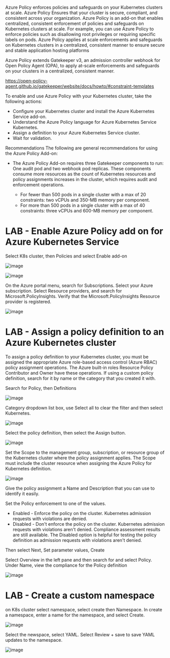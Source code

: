

Azure Policy enforces policies and safeguards on your Kubernetes clusters at scale. Azure Policy Ensures that your cluster is secure, compliant, and consistent across your organization.
Azure Policy is an add-on that enables centralized, consistent enforcement of policies and safeguards on Kubernetes clusters at scale.
For example, you can use Azure Policy to enforce policies such as disallowing root privileges or requiring specific labels on pods. 
Azure Policy applies at scale enforcements and safeguards on Kubernetes clusters in a centralized, consistent manner to ensure secure and stable application hosting platforms

Azure Policy extends Gatekeeper v3, an admission controller webhook for Open Policy Agent (OPA), to apply at-scale enforcements and safeguards on your clusters in a centralized, consistent manner.

https://open-policy-agent.github.io/gatekeeper/website/docs/howto/#constraint-templates

To enable and use Azure Policy with your Kubernetes cluster, take the following actions:
- Configure your Kubernetes cluster and install the Azure Kubernetes Service add-on.
- Understand the Azure Policy language for Azure Kubernetes Service Kubernetes.
- Assign a definition to your Azure Kubernetes Service cluster.
- Wait for validation.

Recommendations
The following are general recommendations for using the Azure Policy Add-on:

- The Azure Policy Add-on requires three Gatekeeper components to run: One audit pod and two webhook pod replicas. These components consume more resources as the count of Kubernetes resources and policy assignments increases in the cluster, 
which requires audit and enforcement operations.

  - For fewer than 500 pods in a single cluster with a max of 20 constraints: two vCPUs and 350-MB memory per component.
  - For more than 500 pods in a single cluster with a max of 40 constraints: three vCPUs and 600-MB memory per component.


# LAB - Enable Azure Policy add on for Azure Kubernetes Service

Select K8s cluster, then Policies and select Enable add-on

![image](https://github.com/M4gOo/PROJECTS/assets/57456345/9cedd856-06c9-4e91-96bb-a61fa0f5eefb)

![image](https://github.com/M4gOo/PROJECTS/assets/57456345/cfd5087c-89d6-4e12-a10e-24f754cec6b9)

On the Azure portal menu, search for Subscriptions. Select your Azure subscription. Select Resource providers, and search for Microsoft.PolicyInsights. Verify that the Microsoft.PolicyInsights Resource provider is registered.

![image](https://github.com/M4gOo/PROJECTS/assets/57456345/f64823c5-696f-49ef-aa4c-38ed544f766e)


# LAB - Assign a policy definition to an Azure Kubernetes cluster

To assign a policy definition to your Kubernetes cluster, you must be assigned the appropriate Azure role-based access control (Azure RBAC) policy assignment operations. The Azure built-in roles Resource Policy Contributor and Owner have these operations.
If using a custom policy definition, search for it by name or the category that you created it with.

Search for Policy, then Definitions

![image](https://github.com/M4gOo/PROJECTS/assets/57456345/716b0c30-699d-4973-9efb-d43797b2772d)

Category dropdown list box, use Select all to clear the filter and then select Kubernetes.

![image](https://github.com/M4gOo/PROJECTS/assets/57456345/5d2baa94-1e22-46d5-94fa-d63c6e206399)

Select the policy definition, then select the Assign button.

![image](https://github.com/M4gOo/PROJECTS/assets/57456345/07a70214-2c87-4f7f-8239-a2456b3c6f1a)

Set the Scope to the management group, subscription, or resource group of the Kubernetes cluster where the policy assignment applies.
The Scope must include the cluster resource when assigning the Azure Policy for Kubernetes definition.

![image](https://github.com/M4gOo/PROJECTS/assets/57456345/b3faf7f6-977c-4b23-8a7f-e04007598f67)

Give the policy assignment a Name and Description that you can use to identify it easily.

Set the Policy enforcement to one of the values.
- Enabled - Enforce the policy on the cluster. Kubernetes admission requests with violations are denied.
- Disabled - Don't enforce the policy on the cluster. Kubernetes admission requests with violations aren't denied. Compliance assessment results are still available. The Disabled option is helpful for testing the policy definition as admission requests with violations aren't denied.


Then select Next, Set parameter values, Create

Select Overview in the left pane and then search for and select Policy. Under Name, view the compliance for the Policy definition

![image](https://github.com/M4gOo/PROJECTS/assets/57456345/ea2d3e4a-79b6-4b0e-ba44-694f427bc02c)



# LAB - Create a custom namespace

on K8s cluster select namespace, select create then Namespace. In create a namespace, enter a name for the namespace, and select Create.

![image](https://github.com/M4gOo/PROJECTS/assets/57456345/99e73e18-445a-480c-ba7e-257c19689ca5)

Select the newspace, select YAML. Select Review + save to save YAML updates to the namespace.

![image](https://github.com/M4gOo/PROJECTS/assets/57456345/079351b4-d9ae-4d1c-a845-cb03c0fa35dc)


















